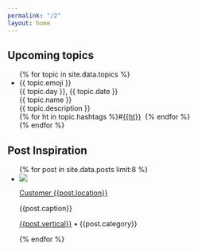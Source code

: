 ```yaml
---
permalink: "/2"
layout: home
---
```


<h2>Upcoming topics</h2>

<ul class="list-plain topic_list">
{% for topic in site.data.topics %}
  <li>
    <div class="topic_emoji">{{ topic.emoji }}</div>
    <div class="topic_date">{{ topic.day }}, {{ topic.date }}</div>
    <div class="topic_name">{{ topic.name }}</div>
    <div class="topic_desc">{{ topic.description }}</div>
    <div class="topic_hashtags">{% for ht in topic.hashtags %}#<a class="light" href="https://www.instagram.com/explore/tags/{{ht}}/" target="_blank">{{ht}}</a>&nbsp;&nbsp;{% endfor %}</div>
  </li>
{% endfor %}
</ul>

<h2>Post Inspiration</h2>

<ul class="post-gallery-linear">
{% for post in site.data.posts limit:8 %}
  <li>
    <img src="{{post.media}}" />
    <div>
    <p class="gallery_customer"><a target="_blank" href="https://passport.mainstreethub.com/location/{{post.location}}">Customer {{post.location}}</a></p>
    <p class="caption">{{post.caption}}</p>
    <p class="post_type"><a href="/posts#{{post.vertical}}">{{post.vertical}}</a> • {{post.category}}</p>
    </div>
  </li>
{% endfor %}
</ul>

